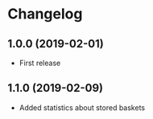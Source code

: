 # Changelog

## 1.0.0 (2019-02-01)

- First release

## 1.1.0 (2019-02-09)

- Added statistics about stored baskets
